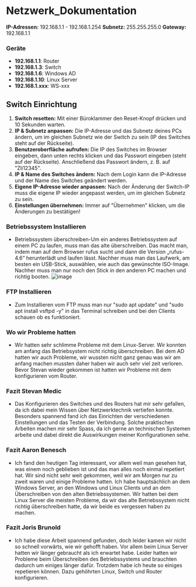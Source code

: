 # Netzwerk_Dokumentation

**IP-Adressen:** 192.168.1.1 - 192.168.1.254
**Subnetz:** 255.255.255.0
**Gateway:** 192.168.1.1

### Geräte
- **192.168.1.1**: Router
- **192.168.1.3**: Switch
- **192.168.1.6**: Windows AD
- **192.168.1.10**: Linux Server
- **192.168.1.xxx**: WS-xxx

## Switch Einrichtung
1. **Switch resetten:** Mit einer Büroklammer den Reset-Knopf drücken und 10 Sekunden warten.  
2. **IP & Subnetz anpassen:** Die IP-Adresse und das Subnetz deines PCs ändern, um im gleichen Subnetz wie der Switch zu sein (IP des Switches steht auf der Rückseite).  
3. **Benutzeroberfläche aufrufen:** Die IP des Switches im Browser eingeben, dann unten rechts klicken und das Passwort eingeben (steht auf der Rückseite). Anschließend das Passwort ändern, z. B. auf "Zli12345".  
4. **IP & Name des Switches ändern:** Nach dem Login kann die IP-Adresse und der Name des Switches geändert werden.  
5. **Eigene IP-Adresse wieder anpassen:** Nach der Änderung der Switch-IP muss die eigene IP wieder angepasst werden, um im gleichen Subnetz zu sein.  
6. **Einstellungen übernehmen:** Immer auf "Übernehmen" klicken, um die Änderungen zu bestätigen!

### Betriebssystem Installieren
- Betriebssystem überschreiben-Um ein anderes Betriebssystem auf einem PC zu laufen, muss man das alte überschreiben. Das macht man, indem man auf dem Browser rufus sucht und dann die Version „rufus-4.6“ herunterlädt und laufen lässt. Nachher muss man das Laufwerk, am besten ein USB-Stick, auswählen, wie auch das gewünschte ISO-Image. Nachher muss man nur noch den Stick in den anderen PC machen und richtig booten.
![image](https://github.com/user-attachments/assets/a852f25d-3854-4010-9b57-5fefefdee54b)

### FTP Installieren
- Zum Installieren vom FTP muss man nur "sudo apt update" und "sudo apt install vsftpd -y" in das Terminal schreiben und bei den Clients schauen ob es funktioniert.

### Wo wir Probleme hatten
- Wir hatten sehr schlimme Probleme mit dem Linux-Server. Wir konnten am anfang das Betriebsystem nicht richtig überschreiben. Bei dem AD hatten wir auch Probleme, wir wussten nicht ganz genau was wir am anfang machen mussten daher haben wir auch sehr viel zeit verloren. Bevor Stevan wieder gekommen ist hatten wir Probleme mit dem konfigurieren vom Router.
### Fazit Stevan Medic
- Das Konfigurieren des Switches und des Routers hat mir sehr gefallen, da ich dabei mein Wissen über Netzwerktechnik vertiefen konnte. Besonders spannend fand ich das Einrichten der verschiedenen Einstellungen und das Testen der Verbindung. Solche praktischen Arbeiten machen mir sehr Spass, da ich gerne an technischen Systemen arbeite und dabei direkt die Auswirkungen meiner Konfigurationen sehe.

### Fazit Aaron Benesch
- Ich fand den heutigen Tag interessant, vor allem weil man gesehen hat, was einem noch geblieben ist und das man alles noch einmal repetiert hat. Wir sind nicht sehr weit gekommen, weil wir am Morgen nur zu zweit waren und einige Probleme hatten. Ich habe hauptsächlich an dem Windows Server, an den Windows und Linux Clients und an dem Überschreiben von den alten Betriebssystemen. Wir hatten bei dem Linux Server die meisten Probleme, da wir das alte Betriebssystem nicht richtig überschreiben hatte, da wir beide es vergessen haben zu machen.

### Fazit Joris Brunold
- Ich habe diese Arbeit spannend gefunden, doch leider kamen wir nicht so schnell vorwärts, wie wir gehofft haben. Vor allem beim Linux Server hatten wir länger gebraucht als ich erwartet habe. Leider hatten wir Probleme beim Überschreiben des Betriebssystems und brauchten dadurch um einiges länger dafür. Trotzdem habe ich heute so einiges repetieren können. Dazu gehöhrten Linux, Switch und Router konfigurieren.
